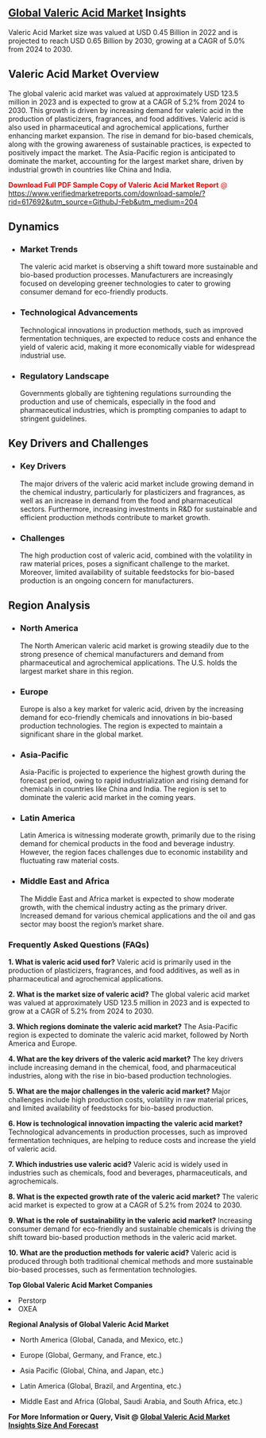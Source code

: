 <h2><a href="https://www.verifiedmarketreports.com/download-sample/?rid=617692&amp;utm_source=GithubJ&amp;utm_medium=204" target="_blank">Global Valeric Acid Market</a> Insights</h2><p>Valeric Acid Market size was valued at USD 0.45 Billion in 2022 and is projected to reach USD 0.65 Billion by 2030, growing at a CAGR of 5.0% from 2024 to 2030.</p><p> <h2>Valeric Acid Market Overview</h2> <p>The global valeric acid market was valued at approximately USD 123.5 million in 2023 and is expected to grow at a CAGR of 5.2% from 2024 to 2030. This growth is driven by increasing demand for valeric acid in the production of plasticizers, fragrances, and food additives. Valeric acid is also used in pharmaceutical and agrochemical applications, further enhancing market expansion. The rise in demand for bio-based chemicals, along with the growing awareness of sustainable practices, is expected to positively impact the market. The Asia-Pacific region is anticipated to dominate the market, accounting for the largest market share, driven by industrial growth in countries like China and India.</p> <p><p><span class=""><span style="color: #ff0000;"><strong>Download Full PDF Sample Copy of Valeric Acid Market Report</strong> @ </span><a href="https://www.verifiedmarketreports.com/download-sample/?rid=617692&amp;utm_source=GithubJ-Feb&amp;utm_medium=204" target="_blank">https://www.verifiedmarketreports.com/download-sample/?rid=617692&amp;utm_source=GithubJ-Feb&amp;utm_medium=204</a></span></p></p> <h2>Dynamics</h2> <ul> <li><h3>Market Trends</h3> The valeric acid market is observing a shift toward more sustainable and bio-based production processes. Manufacturers are increasingly focused on developing greener technologies to cater to growing consumer demand for eco-friendly products.</li> <li><h3>Technological Advancements</h3> Technological innovations in production methods, such as improved fermentation techniques, are expected to reduce costs and enhance the yield of valeric acid, making it more economically viable for widespread industrial use.</li> <li><h3>Regulatory Landscape</h3> Governments globally are tightening regulations surrounding the production and use of chemicals, especially in the food and pharmaceutical industries, which is prompting companies to adapt to stringent guidelines.</li> </ul> <h2>Key Drivers and Challenges</h2> <ul> <li><h3>Key Drivers</h3> The major drivers of the valeric acid market include growing demand in the chemical industry, particularly for plasticizers and fragrances, as well as an increase in demand from the food and pharmaceutical sectors. Furthermore, increasing investments in R&D for sustainable and efficient production methods contribute to market growth.</li> <li><h3>Challenges</h3> The high production cost of valeric acid, combined with the volatility in raw material prices, poses a significant challenge to the market. Moreover, limited availability of suitable feedstocks for bio-based production is an ongoing concern for manufacturers.</li> </ul> <h2>Region Analysis</h2> <ul> <li><h3>North America</h3> The North American valeric acid market is growing steadily due to the strong presence of chemical manufacturers and demand from pharmaceutical and agrochemical applications. The U.S. holds the largest market share in this region.</li> <li><h3>Europe</h3> Europe is also a key market for valeric acid, driven by the increasing demand for eco-friendly chemicals and innovations in bio-based production technologies. The region is expected to maintain a significant share in the global market.</li> <li><h3>Asia-Pacific</h3> Asia-Pacific is projected to experience the highest growth during the forecast period, owing to rapid industrialization and rising demand for chemicals in countries like China and India. The region is set to dominate the valeric acid market in the coming years.</li> <li><h3>Latin America</h3> Latin America is witnessing moderate growth, primarily due to the rising demand for chemical products in the food and beverage industry. However, the region faces challenges due to economic instability and fluctuating raw material costs.</li> <li><h3>Middle East and Africa</h3> The Middle East and Africa market is expected to show moderate growth, with the chemical industry acting as the primary driver. Increased demand for various chemical applications and the oil and gas sector may boost the region’s market share.</li> </ul> <h3>Frequently Asked Questions (FAQs)</h3> <p><b>1. What is valeric acid used for?</b> Valeric acid is primarily used in the production of plasticizers, fragrances, and food additives, as well as in pharmaceutical and agrochemical applications.</p> <p><b>2. What is the market size of valeric acid?</b> The global valeric acid market was valued at approximately USD 123.5 million in 2023 and is expected to grow at a CAGR of 5.2% from 2024 to 2030.</p> <p><b>3. Which regions dominate the valeric acid market?</b> The Asia-Pacific region is expected to dominate the valeric acid market, followed by North America and Europe.</p> <p><b>4. What are the key drivers of the valeric acid market?</b> The key drivers include increasing demand in the chemical, food, and pharmaceutical industries, along with the rise in bio-based production technologies.</p> <p><b>5. What are the major challenges in the valeric acid market?</b> Major challenges include high production costs, volatility in raw material prices, and limited availability of feedstocks for bio-based production.</p> <p><b>6. How is technological innovation impacting the valeric acid market?</b> Technological advancements in production processes, such as improved fermentation techniques, are helping to reduce costs and increase the yield of valeric acid.</p> <p><b>7. Which industries use valeric acid?</b> Valeric acid is widely used in industries such as chemicals, food and beverages, pharmaceuticals, and agrochemicals.</p> <p><b>8. What is the expected growth rate of the valeric acid market?</b> The valeric acid market is expected to grow at a CAGR of 5.2% from 2024 to 2030.</p> <p><b>9. What is the role of sustainability in the valeric acid market?</b> Increasing consumer demand for eco-friendly and sustainable chemicals is driving the shift toward bio-based production methods in the valeric acid market.</p> <p><b>10. What are the production methods for valeric acid?</b> Valeric acid is produced through both traditional chemical methods and more sustainable bio-based processes, such as fermentation technologies.</p> </p><p><strong>Top Global Valeric Acid Market Companies</strong></p><div data-test-id=""><p><li>Perstorp</li><li> OXEA</li></p><div><strong>Regional Analysis of&nbsp;Global Valeric Acid Market</strong></div><ul><li dir="ltr"><p dir="ltr">North America&nbsp;(Global, Canada, and Mexico, etc.)</p></li><li dir="ltr"><p dir="ltr">Europe (Global, Germany, and France, etc.)</p></li><li dir="ltr"><p dir="ltr">Asia Pacific&nbsp;(Global, China, and Japan, etc.)</p></li><li dir="ltr"><p dir="ltr">Latin America&nbsp;(Global, Brazil, and Argentina, etc.)</p></li><li dir="ltr">Middle East and Africa&nbsp;(Global, Saudi Arabia, and South Africa, etc.)</li></ul><p><strong>For More Information or Query, Visit @&nbsp;</strong><strong><a href="https://www.verifiedmarketreports.com/product/valeric-acid-market/?utm_source=GithubJ&amp;utm_medium=204" target="_blank">Global Valeric Acid Market Insights Size And Forecast</a></strong></p></div>
